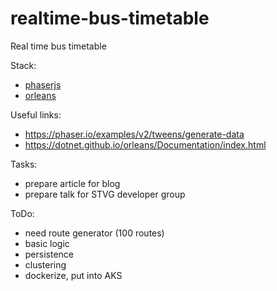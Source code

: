 # realtime-bus-timetable
Real time bus timetable

Stack:
- [phaserjs](https://phaser.io/)
- [orleans](https://dotnet.github.io/orleans/)

Useful links:
- https://phaser.io/examples/v2/tweens/generate-data
- https://dotnet.github.io/orleans/Documentation/index.html

Tasks:
- prepare article for blog
- prepare talk for STVG developer group

ToDo:
- need route generator (100 routes)
- basic logic
- persistence
- clustering
- dockerize, put into AKS
